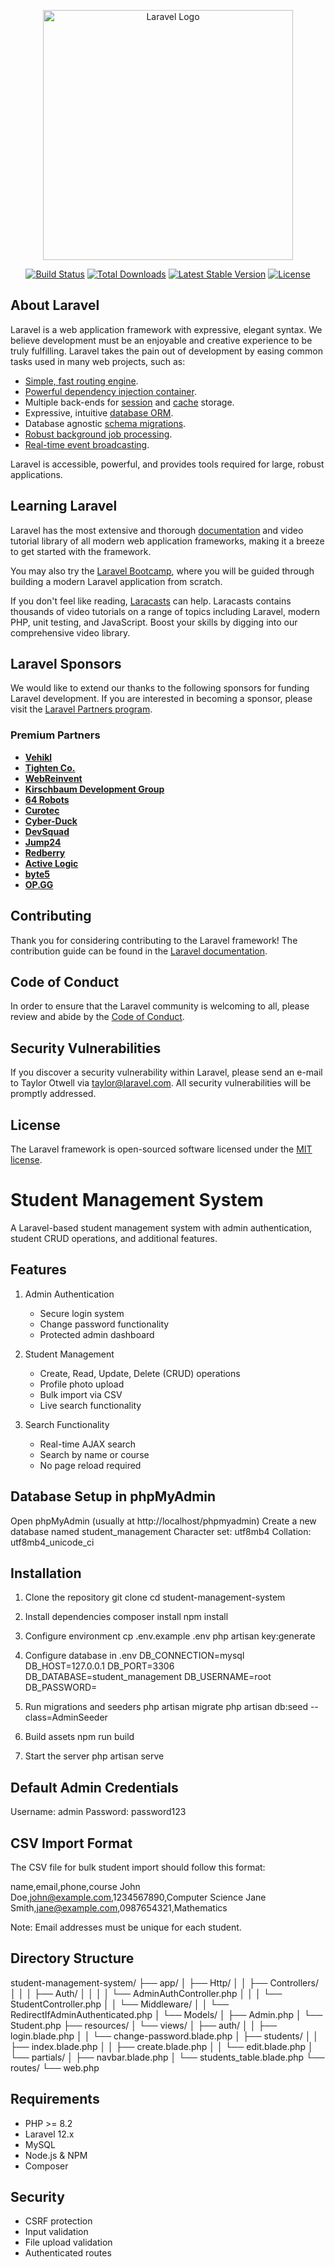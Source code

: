 <p align="center"><a href="https://laravel.com" target="_blank"><img src="https://raw.githubusercontent.com/laravel/art/master/logo-lockup/5%20SVG/2%20CMYK/1%20Full%20Color/laravel-logolockup-cmyk-red.svg" width="400" alt="Laravel Logo"></a></p>

<p align="center">
<a href="https://github.com/laravel/framework/actions"><img src="https://github.com/laravel/framework/workflows/tests/badge.svg" alt="Build Status"></a>
<a href="https://packagist.org/packages/laravel/framework"><img src="https://img.shields.io/packagist/dt/laravel/framework" alt="Total Downloads"></a>
<a href="https://packagist.org/packages/laravel/framework"><img src="https://img.shields.io/packagist/v/laravel/framework" alt="Latest Stable Version"></a>
<a href="https://packagist.org/packages/laravel/framework"><img src="https://img.shields.io/packagist/l/laravel/framework" alt="License"></a>
</p>

## About Laravel

Laravel is a web application framework with expressive, elegant syntax. We believe development must be an enjoyable and creative experience to be truly fulfilling. Laravel takes the pain out of development by easing common tasks used in many web projects, such as:

- [Simple, fast routing engine](https://laravel.com/docs/routing).
- [Powerful dependency injection container](https://laravel.com/docs/container).
- Multiple back-ends for [session](https://laravel.com/docs/session) and [cache](https://laravel.com/docs/cache) storage.
- Expressive, intuitive [database ORM](https://laravel.com/docs/eloquent).
- Database agnostic [schema migrations](https://laravel.com/docs/migrations).
- [Robust background job processing](https://laravel.com/docs/queues).
- [Real-time event broadcasting](https://laravel.com/docs/broadcasting).

Laravel is accessible, powerful, and provides tools required for large, robust applications.

## Learning Laravel

Laravel has the most extensive and thorough [documentation](https://laravel.com/docs) and video tutorial library of all modern web application frameworks, making it a breeze to get started with the framework.

You may also try the [Laravel Bootcamp](https://bootcamp.laravel.com), where you will be guided through building a modern Laravel application from scratch.

If you don't feel like reading, [Laracasts](https://laracasts.com) can help. Laracasts contains thousands of video tutorials on a range of topics including Laravel, modern PHP, unit testing, and JavaScript. Boost your skills by digging into our comprehensive video library.

## Laravel Sponsors

We would like to extend our thanks to the following sponsors for funding Laravel development. If you are interested in becoming a sponsor, please visit the [Laravel Partners program](https://partners.laravel.com).

### Premium Partners

- **[Vehikl](https://vehikl.com/)**
- **[Tighten Co.](https://tighten.co)**
- **[WebReinvent](https://webreinvent.com/)**
- **[Kirschbaum Development Group](https://kirschbaumdevelopment.com)**
- **[64 Robots](https://64robots.com)**
- **[Curotec](https://www.curotec.com/services/technologies/laravel/)**
- **[Cyber-Duck](https://cyber-duck.co.uk)**
- **[DevSquad](https://devsquad.com/hire-laravel-developers)**
- **[Jump24](https://jump24.co.uk)**
- **[Redberry](https://redberry.international/laravel/)**
- **[Active Logic](https://activelogic.com)**
- **[byte5](https://byte5.de)**
- **[OP.GG](https://op.gg)**

## Contributing

Thank you for considering contributing to the Laravel framework! The contribution guide can be found in the [Laravel documentation](https://laravel.com/docs/contributions).

## Code of Conduct

In order to ensure that the Laravel community is welcoming to all, please review and abide by the [Code of Conduct](https://laravel.com/docs/contributions#code-of-conduct).

## Security Vulnerabilities

If you discover a security vulnerability within Laravel, please send an e-mail to Taylor Otwell via [taylor@laravel.com](mailto:taylor@laravel.com). All security vulnerabilities will be promptly addressed.

## License

The Laravel framework is open-sourced software licensed under the [MIT license](https://opensource.org/licenses/MIT).


Student Management System
========================

A Laravel-based student management system with admin authentication, student CRUD operations, and additional features.

Features
--------
1. Admin Authentication
   - Secure login system
   - Change password functionality
   - Protected admin dashboard

2. Student Management
   - Create, Read, Update, Delete (CRUD) operations
   - Profile photo upload
   - Bulk import via CSV
   - Live search functionality

3. Search Functionality
   - Real-time AJAX search
   - Search by name or course
   - No page reload required

Database Setup in phpMyAdmin
--------------------------------
Open phpMyAdmin (usually at http://localhost/phpmyadmin)
Create a new database named student_management
Character set: utf8mb4
Collation: utf8mb4_unicode_ci

Installation
------------
1. Clone the repository
   git clone <repository-url>
   cd student-management-system

2. Install dependencies
   composer install
   npm install

3. Configure environment
   cp .env.example .env
   php artisan key:generate

4. Configure database in .env
   DB_CONNECTION=mysql
   DB_HOST=127.0.0.1
   DB_PORT=3306
   DB_DATABASE=student_management
   DB_USERNAME=root
   DB_PASSWORD=

5. Run migrations and seeders
   php artisan migrate
   php artisan db:seed --class=AdminSeeder

6. Build assets
   npm run build

7. Start the server
   php artisan serve

Default Admin Credentials
------------------------
Username: admin
Password: password123

CSV Import Format
----------------
The CSV file for bulk student import should follow this format:

name,email,phone,course
John Doe,john@example.com,1234567890,Computer Science
Jane Smith,jane@example.com,0987654321,Mathematics

Note: Email addresses must be unique for each student.

Directory Structure
------------------
student-management-system/
├── app/
│   ├── Http/
│   │   ├── Controllers/
│   │   │   ├── Auth/
│   │   │   │   └── AdminAuthController.php
│   │   │   └── StudentController.php
│   │   └── Middleware/
│   │       └── RedirectIfAdminAuthenticated.php
│   └── Models/
│       ├── Admin.php
│       └── Student.php
├── resources/
│   └── views/
│       ├── auth/
│       │   ├── login.blade.php
│       │   └── change-password.blade.php
│       ├── students/
│       │   ├── index.blade.php
│       │   ├── create.blade.php
│       │   └── edit.blade.php
│       └── partials/
│           ├── navbar.blade.php
│           └── students_table.blade.php
└── routes/
    └── web.php

Requirements
-----------
- PHP >= 8.2
- Laravel 12.x
- MySQL
- Node.js & NPM
- Composer

Security
--------
- CSRF protection
- Input validation
- File upload validation
- Authenticated routes


